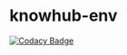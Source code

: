 # knowhub-env

[![Codacy Badge](https://api.codacy.com/project/badge/Grade/7c807e79cb0e485595c450a9fe00337d)](https://www.codacy.com?utm_source=github.com&amp;utm_medium=referral&amp;utm_content=luca-poddigue/knowhub-env&amp;utm_campaign=Badge_Grade)
